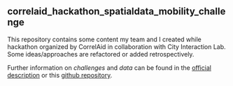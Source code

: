 ## correlaid_hackathon_spatialdata_mobility_challenge

This repository contains some content my team and I created while hackathon organized by CorrelAid in collaboration with City Interaction Lab. Some ideas/approaches are refactored or added retrospectively.

Further information on *challenges* and *data* can be found in the [official description](https://pad.correlaid.org/mpEjql7hQDu39-iKt6IE3Q#) or this [github repository](https://github.com/jasmincl/correlaid-hackathon-spatialdata).
